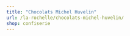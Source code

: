 ```yaml
---
title: "Chocolats Michel Huvelin"
url: /la-rochelle/chocolats-michel-huvelin/
shop: confiserie
---
```

